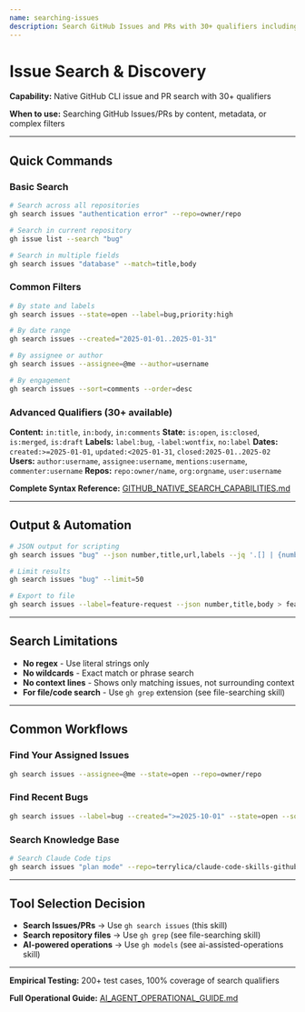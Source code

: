 ```yaml
---
name: searching-issues
description: Search GitHub Issues and PRs with 30+ qualifiers including labels, dates, users, state, milestones, and content. Use when searching for issues by keywords, metadata, or complex filters.
---
```


# Issue Search & Discovery

**Capability:** Native GitHub CLI issue and PR search with 30+ qualifiers

**When to use:** Searching GitHub Issues/PRs by content, metadata, or complex filters

---

## Quick Commands

### Basic Search

```bash
# Search across all repositories
gh search issues "authentication error" --repo=owner/repo

# Search in current repository
gh issue list --search "bug"

# Search in multiple fields
gh search issues "database" --match=title,body
```

### Common Filters

```bash
# By state and labels
gh search issues --state=open --label=bug,priority:high

# By date range
gh search issues --created="2025-01-01..2025-01-31"

# By assignee or author
gh search issues --assignee=@me --author=username

# By engagement
gh search issues --sort=comments --order=desc
```

### Advanced Qualifiers (30+ available)

**Content:** `in:title`, `in:body`, `in:comments`
**State:** `is:open`, `is:closed`, `is:merged`, `is:draft`
**Labels:** `label:bug`, `-label:wontfix`, `no:label`
**Dates:** `created:>=2025-01-01`, `updated:<2025-01-31`, `closed:2025-01..2025-02`
**Users:** `author:username`, `assignee:username`, `mentions:username`, `commenter:username`
**Repos:** `repo:owner/name`, `org:orgname`, `user:username`

**Complete Syntax Reference:** [GITHUB_NATIVE_SEARCH_CAPABILITIES.md](/docs/research/GITHUB_NATIVE_SEARCH_CAPABILITIES.md)

---

## Output & Automation

```bash
# JSON output for scripting
gh search issues "bug" --json number,title,url,labels --jq '.[] | {number, title}'

# Limit results
gh search issues "bug" --limit=50

# Export to file
gh search issues --label=feature-request --json number,title,body > features.json
```

---

## Search Limitations

- **No regex** - Use literal strings only
- **No wildcards** - Exact match or phrase search
- **No context lines** - Shows only matching issues, not surrounding context
- **For file/code search** - Use `gh grep` extension (see file-searching skill)

---

## Common Workflows

### Find Your Assigned Issues

```bash
gh search issues --assignee=@me --state=open --repo=owner/repo
```

### Find Recent Bugs

```bash
gh search issues --label=bug --created=">=2025-10-01" --state=open --sort=created
```

### Search Knowledge Base

```bash
# Search Claude Code tips
gh search issues "plan mode" --repo=terrylica/claude-code-skills-github-issues --label=claude-code
```

---

## Tool Selection Decision

- **Search Issues/PRs** → Use `gh search issues` (this skill)
- **Search repository files** → Use `gh grep` (see file-searching skill)
- **AI-powered operations** → Use `gh models` (see ai-assisted-operations skill)

---

**Empirical Testing:** 200+ test cases, 100% coverage of search qualifiers

**Full Operational Guide:** [AI_AGENT_OPERATIONAL_GUIDE.md](/docs/guides/AI_AGENT_OPERATIONAL_GUIDE.md)
